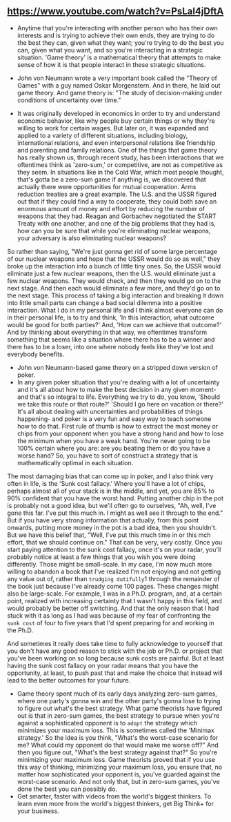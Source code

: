 ## https://www.youtube.com/watch?v=PsLaI4jDftA


- Anytime that you're interacting with another person
who has their own interests and is trying
to achieve their own ends,
they are trying to do the best they can,
given what they want;
you're trying to do the best you can,
given what you want, and so you're interacting in a strategic situation.
'Game theory' is a mathematical theory
that attempts to make sense of how it is
that people interact in these strategic situations.

- John von Neumann wrote a very important book called the "Theory of Games"
with a guy named Oskar Morgenstern.
And in there, he laid out game theory.
And game theory is:
"The study of decision-making
under conditions of uncertainty over time."

- It was originally developed in economics
in order to try and understand economic behavior, like why people buy certain things
or why they're willing to work for certain wages.
But later on, it was expanded and applied to a variety of different situations,
including biology, international relations,
and even interpersonal relations like friendship and parenting and family relations.
One of the things that game theory has really shown us, through recent study,
has been interactions that we oftentimes think as 'zero-sum,' or competitive,
are not as competitive as they seem.
In situations like in the Cold War,
which most people thought,
that's gotta be a zero-sum game if anything is,
we discovered that actually there were opportunities for mutual cooperation.
Arms reduction treaties are a great example.
The U.S. and the USSR figured out
that if they could find a way to cooperate,
they could both save an enormous amount of money and effort
by reducing the number of weapons that they had.
Reagan and Gorbachev negotiated the START Treaty with one another,
and one of the big problems that they had is, how can you be sure
that while you're eliminating nuclear weapons,
your adversary is also eliminating nuclear weapons?

So rather than saying,
"We're just gonna get rid of some large percentage of our nuclear weapons and hope
that the USSR would do so as well,"
they broke up the interaction into a bunch of little tiny ones.
So, the USSR would eliminate just a few nuclear weapons,
then the U.S. would eliminate just a few nuclear weapons.
They would check, and then they would go on to the next stage.
And then each would eliminate a few more, and they'd go on to the next stage.
This process of taking a big interaction and breaking it down into little small parts
can change a bad social dilemma into a positive interaction.
What I do in my personal life and I think almost everyone can do in their personal life,
is to try and think, 'In this interaction,
what outcome would be good for both parties?'
And, 'How can we achieve that outcome?'
And by thinking about everything in that way, we oftentimes transform something that seems
like a situation where there has to be a winner and there has to be a loser,
into one where nobody feels like they've lost and everybody benefits.

- John von Neumann-based game theory on a stripped down version of poker.
- In any given poker situation that you're dealing with a lot of uncertainty
and it's all about how to make the best decision in any given moment-and that's so integral to life.
Everything we try to do, you know, 'Should we take this route or that route?'
'Should I go here on vacation or there?'
It's all about dealing with uncertainties and probabilities of things happening-
and poker is a very fun and easy way to teach someone how to do that.
First rule of thumb is how to extract the most money
or chips from your opponent when you have a strong hand and how to lose the minimum when you have a weak hand.
You're never going to be 100% certain where you are:
are you beating them or do you have a worse hand?
So, you have to sort of construct a strategy
that is mathematically optimal in each situation.

The most damaging bias that can come up in poker,
and I also think very often in life, is the 'Sunk cost fallacy.'
Where you'll have a lot of chips,
perhaps almost all of your stack is in the middle,
and yet, you are 85% to 90% confident that you have the worst hand.
Putting another chip in the pot is probably not a good idea, but we'll often go to ourselves,
"Ah, well, I've gone this far. I've put this much in.
I might as well see it through to the end."
But if you have very strong information that actually, from this point onwards,
putting more money in the pot is a bad idea, then you shouldn't.
But we have this belief that,
"Well, I've put this much time in or this mch effort,
that we should continue on."
That can be very, very costly.
Once you start paying attention to the sunk cost fallacy, once it's on your radar,
you'll probably notice at least a few things
that you wish you were doing differently.
Those might be small-scale.
In my case, I'm now much more willing to abandon a book
that I've realized I'm not enjoying
and not getting any value out of, rather than `trudging dutifully`1 through the remainder
of the book just because I've already come 100 pages.
These changes might also be large-scale. For example, I was in a Ph.D. program,
and, at a certain point, realized with increasing certainty that I wasn't happy in this field,
and would probably be better off switching.
And that the only reason that I had stuck with it
as long as I had was because of my fear of confronting the `sunk cost` of four to five years
that I'd spent preparing for and working in the Ph.D.

And sometimes it really does take time
to fully acknowledge to yourself
that you don't have any good reason
to stick with the job or Ph.D.
or project that you've been working on so long
because sunk costs are painful.
But at least having the sunk cost fallacy on your radar
means that you have the opportunity, at least,
to push past that and make the choice
that instead will lead to the better outcomes for your future.

- Game theory spent much of its early days analyzing zero-sum games,
where one party's gonna win and the other party's gonna lose
to trying to figure out what's the best strategy.
What game theorists have figured out is that in zero-sum games,
the best strategy to pursue when you're against
a sophisticated opponent is to `adopt` the strategy which minimizes your maximum loss.
This is sometimes called the 'Minimax strategy.'
So the idea is you think,
"What's the worst-case scenario for me?
What could my opponent do that would make me worse off?"
And then you figure out, "What's the best strategy against that?"
So you're minimizing your maximum loss.
Game theorists proved that if you use this way of thinking,
minimizing your maximum loss, you ensure that,
no matter how sophisticated your opponent is,
you've guarded against the worst-case scenario.
And not only that, but in zero-sum games,
you've done the best you can possibly do.
- Get smarter, faster with videos
from the world's biggest thinkers.
To learn even more from the world's biggest thinkers,
get Big Think+ for your business.